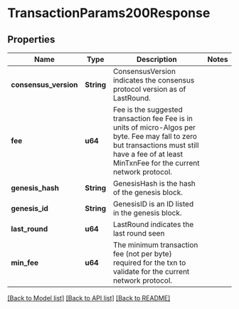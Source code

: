 # TransactionParams200Response

## Properties

Name | Type | Description | Notes
------------ | ------------- | ------------- | -------------
**consensus_version** | **String** | ConsensusVersion indicates the consensus protocol version as of LastRound. |
**fee** | **u64** | Fee is the suggested transaction fee Fee is in units of micro-Algos per byte. Fee may fall to zero but transactions must still have a fee of at least MinTxnFee for the current network protocol. |
**genesis_hash** | **String** | GenesisHash is the hash of the genesis block. |
**genesis_id** | **String** | GenesisID is an ID listed in the genesis block. |
**last_round** | **u64** | LastRound indicates the last round seen |
**min_fee** | **u64** | The minimum transaction fee (not per byte) required for the txn to validate for the current network protocol. |

[[Back to Model list]](../README.md#documentation-for-models) [[Back to API list]](../README.md#documentation-for-api-endpoints) [[Back to README]](../README.md)

